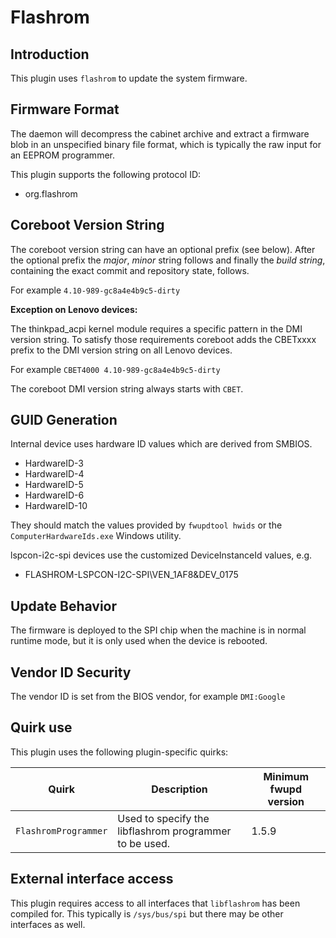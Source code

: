 Flashrom
========

Introduction
------------

This plugin uses `flashrom` to update the system firmware.

Firmware Format
---------------

The daemon will decompress the cabinet archive and extract a firmware blob in
an unspecified binary file format, which is typically the raw input for an
EEPROM programmer.

This plugin supports the following protocol ID:

 * org.flashrom

Coreboot Version String
-----------------------

The coreboot version string can have an optional prefix (see below).
After the optional prefix the *major*, *minor* string follows and finally
the *build string*, containing the exact commit and repository state, follows.

For example `4.10-989-gc8a4e4b9c5-dirty`

**Exception on Lenovo devices:**

The thinkpad_acpi kernel module requires a specific pattern in the DMI version
string. To satisfy those requirements coreboot adds the CBETxxxx prefix to the
DMI version string on all Lenovo devices.

For example `CBET4000 4.10-989-gc8a4e4b9c5-dirty`

The coreboot DMI version string always starts with `CBET`.

GUID Generation
---------------

Internal device uses hardware ID values which are derived from SMBIOS.

 * HardwareID-3
 * HardwareID-4
 * HardwareID-5
 * HardwareID-6
 * HardwareID-10

They should match the values provided by `fwupdtool hwids` or the
`ComputerHardwareIds.exe` Windows utility.

lspcon-i2c-spi devices use the customized DeviceInstanceId values, e.g.

 * FLASHROM-LSPCON-I2C-SPI\VEN_1AF8&DEV_0175

Update Behavior
---------------

The firmware is deployed to the SPI chip when the machine is in normal runtime
mode, but it is only used when the device is rebooted.

Vendor ID Security
------------------

The vendor ID is set from the BIOS vendor, for example `DMI:Google`

Quirk use
---------
This plugin uses the following plugin-specific quirks:

| Quirk                  | Description                                 | Minimum fwupd version |
|------------------------|---------------------------------------------|-----------------------|
|`FlashromProgrammer`    | Used to specify the libflashrom programmer to be used.     | 1.5.9                 |


External interface access
---
This plugin requires access to all interfaces that `libflashrom` has been compiled for.
This typically is `/sys/bus/spi` but there may be other interfaces as well.
